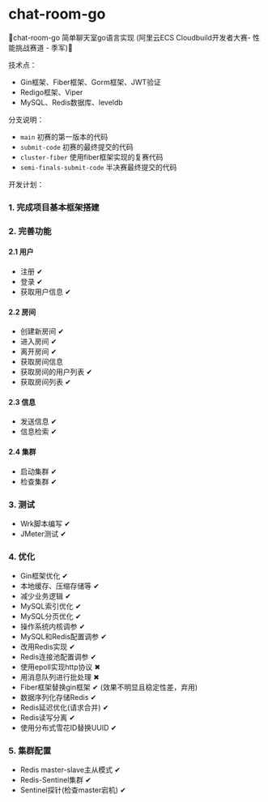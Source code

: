 # chat-room-go
🎨chat-room-go 简单聊天室go语言实现 (阿里云ECS Cloudbuild开发者大赛- 性能挑战赛道 - 季军)🌮

技术点：
- Gin框架、Fiber框架、Gorm框架、JWT验证
- Redigo框架、Viper
- MySQL、Redis数据库、leveldb

分支说明：
- `main` 初赛的第一版本的代码
- `submit-code` 初赛的最终提交的代码
- `cluster-fiber` 使用fiber框架实现的复赛代码
- `semi-finals-submit-code` 半决赛最终提交的代码

开发计划：
### 1. 完成项目基本框架搭建
### 2. 完善功能
   
#### 2.1 用户
- 注册 ✔
- 登录 ✔
- 获取用户信息 ✔
#### 2.2 房间
- 创建新房间 ✔
- 进入房间  ✔
- 离开房间   ✔
- 获取房间信息
- 获取房间的用户列表 ✔
- 获取房间列表 ✔

#### 2.3 信息
- 发送信息 ✔
- 信息检索 ✔
#### 2.4 集群
- 启动集群 ✔
- 检查集群 ✔

### 3. 测试
- Wrk脚本编写 ✔
- JMeter测试 ✔

### 4. 优化
- Gin框架优化 ✔
- 本地缓存、压缩存储等 ✔
- 减少业务逻辑 ✔
- MySQL索引优化 ✔
- MySQL分页优化 ✔
- 操作系统内核调参 ✔
- MySQL和Redis配置调参 ✔
- 改用Redis实现 ✔
- Redis连接池配置调参 ✔
- 使用epoll实现http协议 ✖
- 用消息队列进行批处理 ✖
- Fiber框架替换gin框架 ✔ (效果不明显且稳定性差，弃用)
- 数据序列化存储Redis ✔
- Redis延迟优化(请求合并) ✔
- Redis读写分离 ✔
- 使用分布式雪花ID替换UUID ✔

### 5. 集群配置
- Redis master-slave主从模式 ✔
- Redis-Sentinel集群 ✔
- Sentinel探针(检查master宕机) ✔
